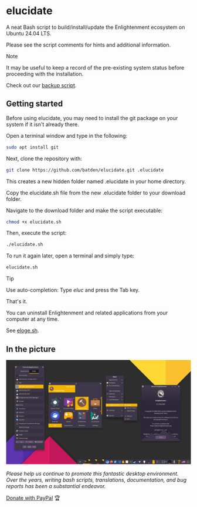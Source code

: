 # elucidate

A neat Bash script to build/install/update the Enlightenment ecosystem on Ubuntu 24.04 LTS.

Please see the script comments for hints and additional information.

> [!NOTE]
> It may be useful to keep a record of the pre-existing system status before proceeding with the installation.
>
> Check out our [backup script](https://gist.github.com/batden/993b5ee997b3df2c3b075907a1dff116).

## Getting started

Before using elucidate, you may need to install the git package on your system if it isn't already there.

Open a terminal window and type in the following:

```bash
sudo apt install git
```

Next, clone the repository with:

```bash
git clone https://github.com/batden/elucidate.git .elucidate
```

This creates a new hidden folder named .elucidate in your home directory.

Copy the elucidate.sh file from the new .elucidate folder to your download folder.

Navigate to the download folder and make the script executable:

```bash
chmod +x elucidate.sh
```

Then, execute the script:

```bash
./elucidate.sh
```

To run it again later, open a terminal and simply type:

```bash
elucidate.sh
```

> [!TIP]
> Use auto-completion: Type _eluc_ and press the Tab key.

That's it.

You can uninstall Enlightenment and related applications from your computer at any time.

See [eloge.sh](https://github.com/batden/eloge).

## In the picture

![GitHub Image](/images/enlightenment_desktop.jpg)

_Please help us continue to promote this fantastic desktop environment.
Over the years, writing bash scripts, translations, documentation, and bug reports has been a substantial endeavor._

[Donate with PayPal](https://www.paypal.com/donate/?hosted_button_id=QGXWYZWH5QP5E) :trophy:
